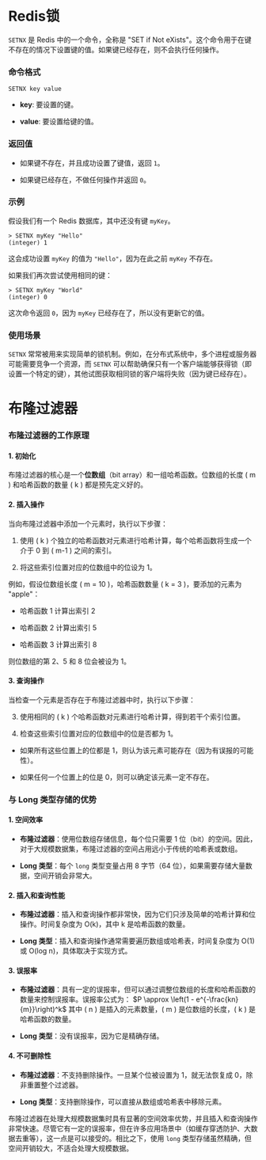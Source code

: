 # Redis锁
`SETNX` 是 Redis 中的一个命令，全称是 "SET if Not eXists"。这个命令用于在键不存在的情况下设置键的值。如果键已经存在，则不会执行任何操作。

### 命令格式

```Shell
SETNX key value
```

- **key**: 要设置的键。
    
- **value**: 要设置给键的值。
    

### 返回值

- 如果键不存在，并且成功设置了键值，返回 `1`。
    
- 如果键已经存在，不做任何操作并返回 `0`。
    

### 示例

假设我们有一个 Redis 数据库，其中还没有键 `myKey`。

```Shell
> SETNX myKey "Hello"
(integer) 1
```

这会成功设置 `myKey` 的值为 `"Hello"`，因为在此之前 `myKey` 不存在。

如果我们再次尝试使用相同的键：

```Shell
> SETNX myKey "World"
(integer) 0
```

这次命令返回 `0`，因为 `myKey` 已经存在了，所以没有更新它的值。

### 使用场景

`SETNX` 常常被用来实现简单的锁机制。例如，在分布式系统中，多个进程或服务器可能需要竞争一个资源，而 `SETNX` 可以帮助确保只有一个客户端能够获得锁（即设置一个特定的键），其他试图获取相同锁的客户端将失败（因为键已经存在）。

# 布隆过滤器
### 布隆过滤器的工作原理

#### 1. 初始化

布隆过滤器的核心是一个**位数组**（bit array）和一组哈希函数。位数组的长度 ( m ) 和哈希函数的数量 ( k ) 都是预先定义好的。

#### 2. 插入操作

当向布隆过滤器中添加一个元素时，执行以下步骤：

1. 使用 ( k ) 个独立的哈希函数对元素进行哈希计算，每个哈希函数将生成一个介于 0 到 ( m-1 ) 之间的索引。
    
2. 将这些索引位置对应的位数组中的位设为 1。
    

例如，假设位数组长度 ( m = 10 )，哈希函数数量 ( k = 3 )，要添加的元素为 "apple"：

- 哈希函数 1 计算出索引 2
    
- 哈希函数 2 计算出索引 5
    
- 哈希函数 3 计算出索引 8
    

则位数组的第 2、5 和 8 位会被设为 1。

#### 3. 查询操作

当检查一个元素是否存在于布隆过滤器中时，执行以下步骤：

3. 使用相同的 ( k ) 个哈希函数对元素进行哈希计算，得到若干个索引位置。
    
4. 检查这些索引位置对应的位数组中的位是否都为 1。
    

- 如果所有这些位置上的位都是 1，则认为该元素可能存在（因为有误报的可能性）。
    
- 如果任何一个位置上的位是 0，则可以确定该元素一定不存在。
    

### 与 Long 类型存储的优势

#### 1. 空间效率

- **布隆过滤器**：使用位数组存储信息，每个位只需要 1 位（bit）的空间。因此，对于大规模数据集，布隆过滤器的空间占用远小于传统的哈希表或数组。
    
- **Long 类型**：每个 `long` 类型变量占用 8 字节（64 位），如果需要存储大量数据，空间开销会非常大。
    

#### 2. 插入和查询性能

- **布隆过滤器**：插入和查询操作都非常快，因为它们只涉及简单的哈希计算和位操作。时间复杂度为 O(k)，其中 k 是哈希函数的数量。
    
- **Long 类型**：插入和查询操作通常需要遍历数组或哈希表，时间复杂度为 O(1) 或 O(log n)，具体取决于实现方式。
    

#### 3. 误报率

- **布隆过滤器**：具有一定的误报率，但可以通过调整位数组的长度和哈希函数的数量来控制误报率。误报率公式为： $P \approx \left(1 - e^{-\frac{kn}{m}}\right)^k$ 其中 ( n ) 是插入的元素数量，( m ) 是位数组的长度，( k ) 是哈希函数的数量。
    
- **Long 类型**：没有误报率，因为它是精确存储。
    

#### 4. 不可删除性

- **布隆过滤器**：不支持删除操作。一旦某个位被设置为 1，就无法恢复成 0，除非重置整个过滤器。
    
- **Long 类型**：支持删除操作，可以直接从数组或哈希表中移除元素。
    

布隆过滤器在处理大规模数据集时具有显著的空间效率优势，并且插入和查询操作非常快速。尽管它有一定的误报率，但在许多应用场景中（如缓存穿透防护、大数据去重等），这一点是可以接受的。相比之下，使用 `long` 类型存储虽然精确，但空间开销较大，不适合处理大规模数据。